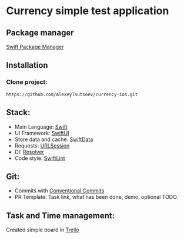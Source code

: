 #  Currency simple test application

## Package manager

[Swift Package Manager](https://www.swift.org/documentation/package-manager/)

## Installation

### Clone project:

```
https://github.com/AlexeyTsutsoev/currency-ios.git
```

## Stack:

- Main Language: [Swift](https://www.swift.org/)
- UI Framework: [SwiftUI](https://developer.apple.com/xcode/swiftui/)
- Store data and cache: [SwiftData](https://developer.apple.com/xcode/swiftdata/)
- Requests: [URLSession](https://developer.apple.com/documentation/foundation/urlsession)
- DI: [Resolver](https://github.com/hmlongco/Resolver)
- Code style: [SwiftLint](https://github.com/realm/SwiftLint)

## Git:

- Commits with [Conventional Commits](https://www.conventionalcommits.org/en/v1.0.0/)
- PR Template: Task link, what has been done, demo, optional TODO.

## Task and Time management:

Created simple board in [Trello](https://trello.com/b/vjXPVjvN/ios-app)
